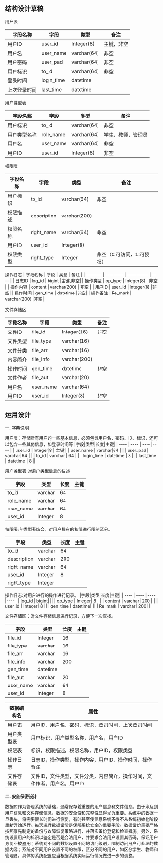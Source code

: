 

结构设计草稿
---

用户表

|字段名称|字段|类型|备注|
| ---- | ---- | ---- | ---- |
| 用户ID | user_id | Integer(8) | 主键，非空 |
| 用户名 | user_name | varchar(64) | 非空 |
| 用户密码 | user_pad | varchar(64) | 非空 |
| 用户标识 | to_id | varchar(64) | 非空       |
| 登录时间 | login_time | datetime |            |
| 上次登录时间 | last_time | datetime |  |





用户类型表

| 字段名称 | 字段      | 类型        | 备注 |
| -------- | --------- | ----------- | ---- |
| 用户标识 | to_id     | varchar(64) | 非空 |
| 用户类型名称 | role_name | varchar(64) | 学生，教师，管理员 |
| 用户名 | user_name | varchar(64) | 非空 |
| 用户ID | user_id | Integer(8) | 非空 |



权限表

| 字段名称 | 字段      | 类型        | 备注 |
| -------- | --------- | ----------- | ---- |
| 用户标识 | to_id     | varchar(64) | 非空 |
| 权限描述| description | varchar(200) ||
| 权限名称| right_name | varchar(64) |非空|
| 用户ID | user_id | Integer(8) ||
| 权限类型 | right_type | Integer | 非空（0:可访问，1:可授权） |



操作日志
| 字段名称 | 字段      | 类型        | 备注 |
| -------- | --------- | ----------- | ---- |
| 日志ID | log_id | bigint |主键,非空|
| 操作类型 | op_type | Integer(8) | 非空      |
| 操作内容 | content | varchar(200) | 非空      |
| 用户ID | user_id  | Integer(8)   |非空|
| 操作时间 | gen_time | datetime |非空|
| 操作备注 | Re_mark | varchar(200) |非空|



文件存储区

| 字段名称 | 字段      | 类型        | 备注 |
| -------- | --------- | ----------- | ---- |
| 文件ID | file_id | Integer(16) |非空|
| 文件类型 | file_type | varchar(16) |      |
| 文件分类 | file_arr | varchar(16) ||
| 内容简介 | file_info | varchar(200) ||
| 操作时间 | gen_time  | datetime     |非空|
| 文件作者 | file_aut  | varchar(20) ||
| 用户名   | user_name | varchar(64)  ||
| 用户ID | user_id | Integer(8) |非空|







运用设计
---




一. 字典说明

用户表：存储所有用户的一些基本信息，必须包含用户名、密码、ID、标识，还可以包含一些其他信息，如登录时间等
|字段|类型|长度|主键|
| ---- | ---- | ---- |---- |
| user_id | Integer|8 | 主键 |
| user_name | varchar|64 |  |
| user_pad | varchar|64 |  |
| to_id | varchar | 64   |        |
| login_time | datetime | 8 ||
| last_time | datetime | 8 ||


用户类型表:对用户类型信息的描述

|字段|类型|长度|主键|
| ---- | ---- | ---- |---- |
| to_id     | varchar|64 |  |
| role_name | varchar|64 |  |
| user_name | varchar|64 |  |
| user_id | Integer|8 |  |

权限表:与类型表结合，对用户拥有的权限进行限制区分。

|字段|类型|长度|主键|
| ---- | ---- | ---- |---- |
| to_id     | varchar|64 |  |
| description | varchar|200 ||
| right_name | varchar|64 ||
| user_id | Integer|8 ||
| right_type | Integer |  ||

操作日志:对用户进行的操作进行记录。
|字段|类型|长度|主键|
| ---- | ---- | ---- |---- |
| log_id | bigint|  ||
| op_type | Integer| 8 |       |
| content | varchar| 200 |       |
| user_id  | Integer| 8   ||
| gen_time | datetime|  ||
| Re_mark | varchar| 200 ||


文件存储区：对文件存储信息进行记录，方便下一次查找。

|字段|类型|长度|主键|
| ---- | ---- | ---- |---- |
| file_id | Integer|16 ||
| file_type | varchar|16 |      |
| file_arr | varchar|16 ||
| file_info | varchar|200 ||
| gen_time  | datetime|     ||
| file_aut  | varchar|20 ||
| user_name | varchar|64  ||
| user_id | Integer|8 ||






|数据结构名|属性|
| ---- |---- |
| 用户表 | 用户ID，用户名，密码，标识，登录时间，上次登录时间 |
| 用户类型表 | 用户标识，用户类型名称，用户名，用户ID |
| 权限表 | 标识，权限描述，权限名称，用户ID，权限类型 |
| 操作日志 | 日志ID，操作类型，操作内容，用户ID，操作时间，操作备注 |
| 文件存储表 | 文件ID，文件类型，文件分类，内容简介，操作时间，文件作者，用户名，用户ID |





**二. 安全保密设计**

  数据库作为管理系统的基础，通常保存着重要的用户信息和文件信息。由于涉及到用户信息和文件存储信息，数据的安全性和完整性显得尤为重要。系统中的数据一旦丢失，将需要很长时间进行恢复，有时甚至使信息系统不得不从系统初始化阶段重新开始运行。每天进行数据备份是保障系统安全的重要手段。数据备份需要严格按照事先制定的备份与故障恢复策略进行，并落实备份登记和检查措施。另外，系统设置用户的标识以鉴定是否是合法用户，并要求合法用户设置其密码，保证用户身份不被盗用；系统对不同的数据设置不同的访问级别，限制访问用户可处理的数据内容；系统对不同用户设置不同的权限，区分不同的用户，如区分学生、教师和管理员。具体的系统配置应当根据系统实际运行情况做进一步的调整。
